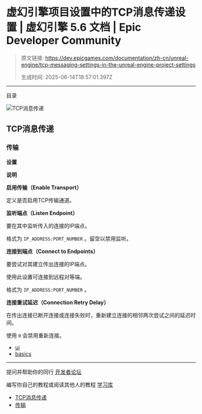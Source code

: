 # 虚幻引擎项目设置中的TCP消息传递设置 | 虚幻引擎 5.6 文档 | Epic Developer Community

> 原文链接: https://dev.epicgames.com/documentation/zh-cn/unreal-engine/tcp-messaging-settings-in-the-unreal-engine-project-settings
> 
> 生成时间: 2025-06-14T18:57:01.397Z

---

目录

![TCP消息传递](https://dev.epicgames.com/community/api/documentation/image/a66d1f72-169d-4be0-a01c-fd4acdd3c290?resizing_type=fill&width=1920&height=335)

## TCP消息传递

### 传输

**设置**

**说明**

**启用传输（Enable Transport）**

定义是否启用TCP传输通道。

**监听端点（Listen Endpoint）**

要在其中监听传入的连接的IP端点。

格式为 `IP_ADDRESS:PORT_NUMBER` 。留空以禁用监听。

**连接到端点（Connect to Endpoints）**

要尝试对其建立传出连接的IP端点。

使用此设置可连接到远程对等端。

格式为 `IP_ADDRESS:PORT_NUMBER` 。

**连接重试延迟（Connection Retry Delay）**

在传出连接已断开连接或连接失败时，重新建立连接的相邻两次尝试之间的延迟时间。

使用 `0` 会禁用重新连接。

-   [ui](https://dev.epicgames.com/community/search?query=ui)
-   [basics](https://dev.epicgames.com/community/search?query=basics)

* * *

提问并帮助你的同行 [开发者论坛](https://forums.unrealengine.com/categories?tag=unreal-engine)

编写你自己的教程或阅读其他人的教程 [学习库](https://dev.epicgames.com/community/unreal-engine/learning)

-   [TCP消息传递](/documentation/zh-cn/unreal-engine/tcp-messaging-settings-in-the-unreal-engine-project-settings#tcp%E6%B6%88%E6%81%AF%E4%BC%A0%E9%80%92)
-   [传输](/documentation/zh-cn/unreal-engine/tcp-messaging-settings-in-the-unreal-engine-project-settings#%E4%BC%A0%E8%BE%93)